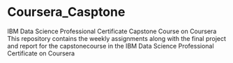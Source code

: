 # Coursera_Casptone
IBM Data Science Professional Certificate Capstone Course on Coursera
This repository contains the weekly assignments along with the final project and report for the capstonecourse in the IBM Data Science Professional Certificate on Coursera
